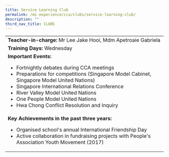```yaml
---
title: Service Learning Club
permalink: /mi-experience/cca/clubs/service-learning-club/
description: ""
third_nav_title: CLUBS
---
```

<table border="0" cellspacing="0" cellpadding="0">
<tbody>
<tr>
<td><strong>Teacher-in-charge:&nbsp;</strong>Mr Lee Jake Hooi, Mdm Apetroaie Gabriela</td>
</tr>
<tr>
<td><strong>Training Days:&nbsp;</strong>Wednesday</td>
</tr>
<tr>
<td><strong>Important Events:</strong><br>
<ul>
<li>Fortnightly debates during CCA meetings</li>
<li>Preparations for competitions (Singapore Model Cabinet, Singapore Model United Nations)</li>
<li>Singapore International Relations Conference</li>
<li>River Valley Model United Nations</li>
<li>One People Model United Nations</li>
<li>Hwa Chong Conflict Resolution and Inquiry</li>
</ul>
</td>
</tr>
<tr>
<td><strong>Key Achievements in the past three years:</strong><br>
<ul>
<li>Organised school's annual International Friendship Day</li>
<li>Active collaboration in fundraising projects with People's Association Youth Movement (2017)</li>
</ul>
</td>
</tr>
</tbody>
</table>